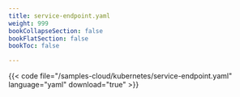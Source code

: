 ```yaml
---
title: service-endpoint.yaml
weight: 999
bookCollapseSection: false
bookFlatSection: false
bookToc: false

---
```


{{< code file="/samples-cloud/kubernetes/service-endpoint.yaml" language="yaml" download="true" >}}
